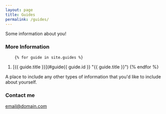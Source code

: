 ```yaml
---
layout: page
title: Guides
permalink: /guides/
---
```


Some information about you!

### More Information

      
        {% for guide in site.guides %}
1. [{{ guide.title }}](#guide{{ guide.id }} "{{ guide.title }}")
        {% endfor %}
       

A place to include any other types of information that you'd like to include about yourself. 

### Contact me

[email@domain.com](mailto:email@domain.com)